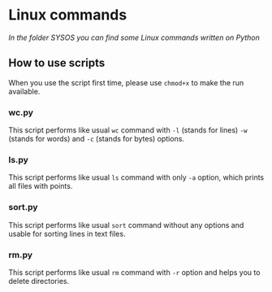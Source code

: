 # Linux commands

*In the folder SYSOS you can find some Linux commands written on Python*

## How to use scripts

When you use the script first time, please use `chmod+x` to make the run available.

### wc.py

This script performs like usual `wc` command with `-l` (stands for lines) `-w` (stands for words) and `-c` (stands for bytes) options.

### ls.py

This script performs like usual `ls` command with only `-a` option, which prints all files with points.


### sort.py

This script performs like usual `sort` command without any options and usable for sorting lines in text files.


### rm.py

This script performs like usual `rm` command with `-r` option and helps you to delete directories.
